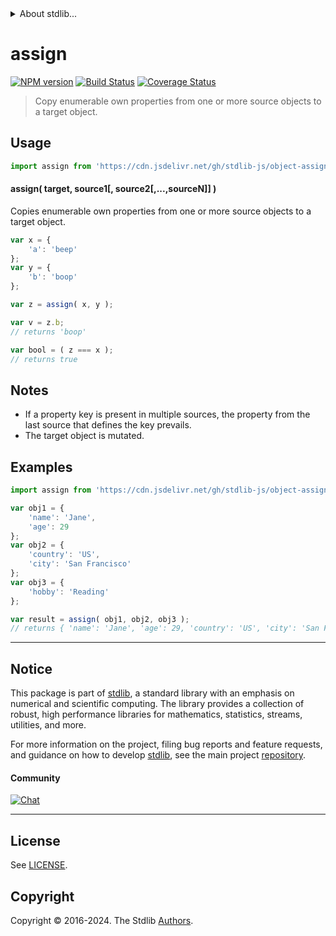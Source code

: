 <!--

@license Apache-2.0

Copyright (c) 2023 The Stdlib Authors.

Licensed under the Apache License, Version 2.0 (the "License");
you may not use this file except in compliance with the License.
You may obtain a copy of the License at

   http://www.apache.org/licenses/LICENSE-2.0

Unless required by applicable law or agreed to in writing, software
distributed under the License is distributed on an "AS IS" BASIS,
WITHOUT WARRANTIES OR CONDITIONS OF ANY KIND, either express or implied.
See the License for the specific language governing permissions and
limitations under the License.

-->


<details>
  <summary>
    About stdlib...
  </summary>
  <p>We believe in a future in which the web is a preferred environment for numerical computation. To help realize this future, we've built stdlib. stdlib is a standard library, with an emphasis on numerical and scientific computation, written in JavaScript (and C) for execution in browsers and in Node.js.</p>
  <p>The library is fully decomposable, being architected in such a way that you can swap out and mix and match APIs and functionality to cater to your exact preferences and use cases.</p>
  <p>When you use stdlib, you can be absolutely certain that you are using the most thorough, rigorous, well-written, studied, documented, tested, measured, and high-quality code out there.</p>
  <p>To join us in bringing numerical computing to the web, get started by checking us out on <a href="https://github.com/stdlib-js/stdlib">GitHub</a>, and please consider <a href="https://opencollective.com/stdlib">financially supporting stdlib</a>. We greatly appreciate your continued support!</p>
</details>

# assign

[![NPM version][npm-image]][npm-url] [![Build Status][test-image]][test-url] [![Coverage Status][coverage-image]][coverage-url] <!-- [![dependencies][dependencies-image]][dependencies-url] -->

> Copy enumerable own properties from one or more source objects to a target object.

<!-- Section to include introductory text. Make sure to keep an empty line after the intro `section` element and another before the `/section` close. -->

<section class="intro">

</section>

<!-- /.intro -->

<!-- Package usage documentation. -->



<section class="usage">

## Usage

```javascript
import assign from 'https://cdn.jsdelivr.net/gh/stdlib-js/object-assign@v0.2.0-deno/mod.js';
```

#### assign( target, source1\[, source2\[,...,sourceN]] )

Copies enumerable own properties from one or more source objects to a target object.

```javascript
var x = {
    'a': 'beep'
};
var y = {
    'b': 'boop'
};

var z = assign( x, y );

var v = z.b;
// returns 'boop'

var bool = ( z === x );
// returns true
```

</section>

<!-- /.usage -->

<!-- Package usage notes. Make sure to keep an empty line after the `section` element and another before the `/section` close. -->

<section class="notes">

## Notes

-   If a property key is present in multiple sources, the property from the last source that defines the key prevails.
-   The target object is mutated.

</section>

<!-- /.notes -->

<!-- Package usage examples. -->

<section class="examples">

## Examples

<!-- eslint no-undef: "error" -->

```javascript
import assign from 'https://cdn.jsdelivr.net/gh/stdlib-js/object-assign@v0.2.0-deno/mod.js';

var obj1 = {
    'name': 'Jane',
    'age': 29
};
var obj2 = {
    'country': 'US',
    'city': 'San Francisco'
};
var obj3 = {
    'hobby': 'Reading'
};

var result = assign( obj1, obj2, obj3 );
// returns { 'name': 'Jane', 'age': 29, 'country': 'US', 'city': 'San Francisco', 'hobby': 'Reading' }
```

</section>

<!-- /.examples -->

<!-- Section to include cited references. If references are included, add a horizontal rule *before* the section. Make sure to keep an empty line after the `section` element and another before the `/section` close. -->

<section class="references">

</section>

<!-- /.references -->

<!-- Section for related `stdlib` packages. Do not manually edit this section, as it is automatically populated. -->

<section class="related">

<!-- /.related -->

<!-- Section for all links. Make sure to keep an empty line after the `section` element and another before the `/section` close. -->


<section class="main-repo" >

* * *

## Notice

This package is part of [stdlib][stdlib], a standard library with an emphasis on numerical and scientific computing. The library provides a collection of robust, high performance libraries for mathematics, statistics, streams, utilities, and more.

For more information on the project, filing bug reports and feature requests, and guidance on how to develop [stdlib][stdlib], see the main project [repository][stdlib].

#### Community

[![Chat][chat-image]][chat-url]

---

## License

See [LICENSE][stdlib-license].


## Copyright

Copyright &copy; 2016-2024. The Stdlib [Authors][stdlib-authors].

</section>

<!-- /.stdlib -->

<!-- Section for all links. Make sure to keep an empty line after the `section` element and another before the `/section` close. -->

<section class="links">

[npm-image]: http://img.shields.io/npm/v/@stdlib/object-assign.svg
[npm-url]: https://npmjs.org/package/@stdlib/object-assign

[test-image]: https://github.com/stdlib-js/object-assign/actions/workflows/test.yml/badge.svg?branch=v0.2.0
[test-url]: https://github.com/stdlib-js/object-assign/actions/workflows/test.yml?query=branch:v0.2.0

[coverage-image]: https://img.shields.io/codecov/c/github/stdlib-js/object-assign/main.svg
[coverage-url]: https://codecov.io/github/stdlib-js/object-assign?branch=main

<!--

[dependencies-image]: https://img.shields.io/david/stdlib-js/object-assign.svg
[dependencies-url]: https://david-dm.org/stdlib-js/object-assign/main

-->

[chat-image]: https://img.shields.io/gitter/room/stdlib-js/stdlib.svg
[chat-url]: https://app.gitter.im/#/room/#stdlib-js_stdlib:gitter.im

[stdlib]: https://github.com/stdlib-js/stdlib

[stdlib-authors]: https://github.com/stdlib-js/stdlib/graphs/contributors

[umd]: https://github.com/umdjs/umd
[es-module]: https://developer.mozilla.org/en-US/docs/Web/JavaScript/Guide/Modules

[deno-url]: https://github.com/stdlib-js/object-assign/tree/deno
[deno-readme]: https://github.com/stdlib-js/object-assign/blob/deno/README.md
[umd-url]: https://github.com/stdlib-js/object-assign/tree/umd
[umd-readme]: https://github.com/stdlib-js/object-assign/blob/umd/README.md
[esm-url]: https://github.com/stdlib-js/object-assign/tree/esm
[esm-readme]: https://github.com/stdlib-js/object-assign/blob/esm/README.md
[branches-url]: https://github.com/stdlib-js/object-assign/blob/main/branches.md

[stdlib-license]: https://raw.githubusercontent.com/stdlib-js/object-assign/main/LICENSE

<!-- <related-links> -->

<!-- </related-links> -->

</section>

<!-- /.links -->
